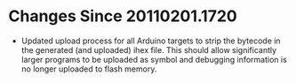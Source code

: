 # Changes Since 20110201.1720

* Updated upload process for all Arduino targets to strip the bytecode in the generated (and uploaded) ihex file. This should allow significantly larger programs to be uploaded as symbol and debugging information is no longer uploaded to flash memory.


